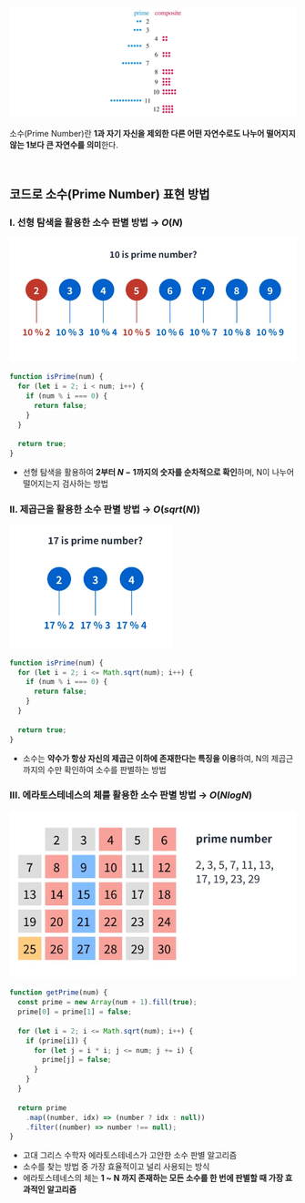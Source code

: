 ![소수](/assets/images/algorithm/math/prime.webp)

소수(Prime Number)란 **1과 자기 자신을 제외한 다른 어떤 자연수로도 나누어 떨어지지 않는 1보다 큰 자연수를 의미**한다.

<br />

## 코드로 소수(Prime Number) 표현 방법

### I. 선형 탐색을 활용한 소수 판별 방법 → $O(N)$ <br />

![선형 탐색을 활용한 소수 판별 방법](/assets/images/algorithm/math/prime_linear.webp)

```javascript
function isPrime(num) {
  for (let i = 2; i < num; i++) {
    if (num % i === 0) {
      return false;
    }
  }

  return true;
}
```

- 선형 탐색을 활용하여 **2부터 $N - 1$까지의 숫자를 순차적으로 확인**하며, N이 나누어 떨어지는지 검사하는 방법

### II. 제곱근을 활용한 소수 판별 방법 → $O(sqrt(N))$ <br />

<img src="/assets/images/algorithm/math/prime_sqrt.webp" alt="제곱근을 활용한 소수 판별 방법" width="287.97px" />

```javascript
function isPrime(num) {
  for (let i = 2; i <= Math.sqrt(num); i++) {
    if (num % i === 0) {
      return false;
    }
  }

  return true;
}
```

- 소수는 **약수가 항상 자신의 제곱근 이하에 존재한다는 특징을 이용**하여, N의 제곱근까지의 수만 확인하여 소수를 판별하는 방법

### III. 에라토스테네스의 체를 활용한 소수 판별 방법 → $O(N log N)$ <br />

![에라토스테네스의 체를 활용한 소수 판별 방법](/assets/images/algorithm/math/prime_sieve_of_eratosthenes.webp)

```javascript
function getPrime(num) {
  const prime = new Array(num + 1).fill(true);
  prime[0] = prime[1] = false;

  for (let i = 2; i <= Math.sqrt(num); i++) {
    if (prime[i]) {
      for (let j = i * i; j <= num; j += i) {
        prime[j] = false;
      }
    }
  }

  return prime
    .map((number, idx) => (number ? idx : null))
    .filter((number) => number !== null);
}
```

- 고대 그리스 수학자 에라토스테네스가 고안한 소수 판별 알고리즘
- 소수를 찾는 방법 중 가장 효율적이고 널리 사용되는 방식
- 에라토스테네스의 체는 **1 ~ N 까지 존재하는 모든 소수를 한 번에 판별할 때 가장 효과적인 알고리즘**
